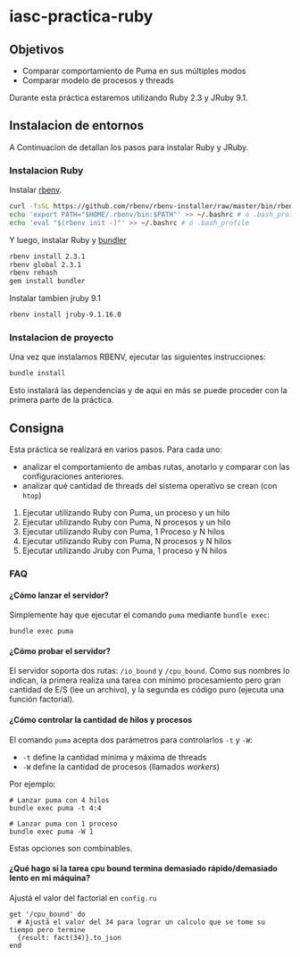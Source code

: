 # iasc-practica-ruby

## Objetivos

* Comparar comportamiento de Puma en sus múltiples modos
* Comparar modelo de procesos y threads

Durante esta práctica estaremos utilizando Ruby 2.3 y JRuby 9.1.

## Instalacion de entornos

A Continuacion de detallan los pasos para instalar Ruby y JRuby.

### Instalacion Ruby

Instalar [rbenv](https://github.com/rbenv/rbenv).

```bash
curl -fsSL https://github.com/rbenv/rbenv-installer/raw/master/bin/rbenv-installer | bash
echo 'export PATH="$HOME/.rbenv/bin:$PATH"' >> ~/.bashrc # ó .bash_profile
echo 'eval "$(rbenv init -)"' >> ~/.bashrc # ó .bash_profile
```

Y luego, instalar Ruby y [bundler](http://bundler.io/)

```bash
rbenv install 2.3.1
rbenv global 2.3.1
rbenv rehash
gem install bundler
```
Instalar tambien jruby 9.1

```bash
rbenv install jruby-9.1.16.0
```

### Instalacion de proyecto

Una vez que instalamos RBENV, ejecutar las siguientes instrucciones:

```bash
bundle install
```

Esto instalará las dependencias y de aqui en más se puede proceder con la primera parte de la práctica.

## Consigna

Esta práctica se realizará en varios pasos. Para cada uno:

  * analizar el comportamiento de ambas rutas, anotarlo y comparar con las configuraciones anteriores.
  * analizar qué cantidad de threads del sistema operativo se crean (con `htop`)

1. Ejecutar utilizando Ruby con Puma, un proceso y un hilo
2. Ejecutar utilizando Ruby con Puma, N procesos y un hilo
3. Ejecutar utilizando Ruby con Puma, 1 Proceso y N hilos
4. Ejecutar utilizando Ruby con Puma, N procesos y N hilos
5. Ejecutar utilizando Jruby con Puma, 1 proceso y N hilos

### FAQ

#### ¿Cómo lanzar el servidor?

Simplemente hay que ejecutar el comando `puma` mediante `bundle exec`:

```
bundle exec puma
```

#### ¿Cómo probar el servidor?

El servidor soporta dos rutas:  `/io_bound` y `/cpu_bound`. Como sus nombres lo indican, la primera realiza una tarea con mínimo procesamiento pero gran cantidad de E/S (lee un archivo), y la segunda es código puro (ejecuta una función factorial).

#### ¿Cómo controlar la cantidad de hilos y procesos

El comando `puma` acepta dos parámetros para controlarlos `-t` y `-W`:

* `-t` define la cantidad mínima y máxima de threads
* `-W` define la cantidad de procesos (llamados _workers_)

Por ejemplo:

```
# Lanzar puma con 4 hilos
bundle exec puma -t 4:4

# Lanzar puma con 1 proceso
bundle exec puma -W 1
```

Estas opciones son combinables.

#### ¿Qué hago si la tarea cpu bound termina demasiado rápido/demasiado lento en mi máquina?

Ajustá el valor del factorial en `config.ru`

```
get '/cpu_bound' do
  # Ajustá el valor del 34 para lograr un calculo que se tome su tiempo pero termine
  {result: fact(34)}.to_json
end
```
